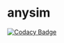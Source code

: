 # anysim
[![Codacy Badge](https://api.codacy.com/project/badge/Grade/cecf4656482c414eb9fce75204c4723c)](https://app.codacy.com/app/senior-zero/anysim?utm_source=github.com&utm_medium=referral&utm_content=senior-zero/anysim&utm_campaign=Badge_Grade_Dashboard)